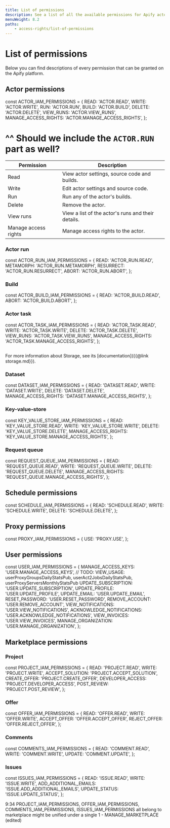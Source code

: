 ```yaml
---
title: List of permissions
description: See a list of all the available permissions for Apify actors, etc.
menuWeight: 8.2
paths:
    - access-rights/list-of-permissions
---
```


# List of permissions

Below you can find descriptions of every permission that can be granted on the Apify platform.

## [](#actor-permissions) Actor permissions

const ACTOR_IAM_PERMISSIONS = {
    READ: 'ACTOR.READ',
    WRITE: 'ACTOR.WRITE',
    RUN: 'ACTOR.RUN',
    BUILD: 'ACTOR.BUILD',
    DELETE: 'ACTOR.DELETE',
    VIEW_RUNS: 'ACTOR.VIEW_RUNS',
    MANAGE_ACCESS_RIGHTS: 'ACTOR.MANAGE_ACCESS_RIGHTS',
};

# **^^ Should we include the `ACTOR.RUN` part as well?**

|Permission|Description|
|---|---|
|Read|View actor settings, source code and builds.|
|Write|Edit actor settings and source code.|
|Run|Run any of the actor's builds.|
|Delete|Remove the actor.|
|View runs|View a list of the actor's runs and their details.|
|Manage access rights|Manage access rights to the actor.|

### [](#actor-run) Actor run

const ACTOR_RUN_IAM_PERMISSIONS = {
    READ: 'ACTOR_RUN.READ',
    METAMORPH: 'ACTOR_RUN.METAMORPH',
    RESURRECT: 'ACTOR_RUN.RESURRECT',
    ABORT: 'ACTOR_RUN.ABORT',
};

### [](#build) Build

const ACTOR_BUILD_IAM_PERMISSIONS = {
    READ: 'ACTOR_BUILD.READ',
    ABORT: 'ACTOR_BUILD.ABORT',
};

### [](#actor-task) Actor task

const ACTOR_TASK_IAM_PERMISSIONS = {
    READ: 'ACTOR_TASK.READ',
    WRITE: 'ACTOR_TASK.WRITE',
    DELETE: 'ACTOR_TASK.DELETE',
    VIEW_RUNS: 'ACTOR_TASK.VIEW_RUNS',
    MANAGE_ACCESS_RIGHTS: 'ACTOR_TASK.MANAGE_ACCESS_RIGHTS',
};

## [](#storage-permissions)

For more information about Storage, see its [documentation]({{@link storage.md}}).

### [](#dataset) Dataset

const DATASET_IAM_PERMISSIONS = {
    READ: 'DATASET.READ',
    WRITE: 'DATASET.WRITE',
    DELETE: 'DATASET.DELETE',
    MANAGE_ACCESS_RIGHTS: 'DATASET.MANAGE_ACCESS_RIGHTS',
};

### [](#key-value-store) Key-value-store

const KEY_VALUE_STORE_IAM_PERMISSIONS = {
    READ: 'KEY_VALUE_STORE.READ',
    WRITE: 'KEY_VALUE_STORE.WRITE',
    DELETE: 'KEY_VALUE_STORE.DELETE',
    MANAGE_ACCESS_RIGHTS: 'KEY_VALUE_STORE.MANAGE_ACCESS_RIGHTS',
};

### [](#request-queue) Request queue

const REQUEST_QUEUE_IAM_PERMISSIONS = {
    READ: 'REQUEST_QUEUE.READ',
    WRITE: 'REQUEST_QUEUE.WRITE',
    DELETE: 'REQUEST_QUEUE.DELETE',
    MANAGE_ACCESS_RIGHTS: 'REQUEST_QUEUE.MANAGE_ACCESS_RIGHTS',
};

## [](#schedule-permissions) Schedule permissions

const SCHEDULE_IAM_PERMISSIONS = {
    READ: 'SCHEDULE.READ',
    WRITE: 'SCHEDULE.WRITE',
    DELETE: 'SCHEDULE.DELETE',
};

## [](#proxy-permissions) Proxy permissions

const PROXY_IAM_PERMISSIONS = {
    USE: 'PROXY.USE',
};

## [](#user-permissions) User permissions

const USER_IAM_PERMISSIONS = {
    MANAGE_ACCESS_KEYS: 'USER.MANAGE_ACCESS_KEYS',
    // TODO: VIEW_USAGE: userProxyGroupsDailyStatsPub, userAct2JobsDailyStatsPub, userProxyServersMonthlyStatsPub
    UPDATE_SUBSCRIPTION: 'USER.UPDATE_SUBSCRIPTION',
    UPDATE_PROFILE: 'USER.UPDATE_PROFILE',
    UPDATE_EMAIL: 'USER.UPDATE_EMAIL',
    RESET_PASSWORD: 'USER.RESET_PASSWORD',
    REMOVE_ACCOUNT: 'USER.REMOVE_ACCOUNT',
    VIEW_NOTIFICATIONS: 'USER.VIEW_NOTIFICATIONS',
    ACKNOWLEDGE_NOTIFICATIONS: 'USER.ACKNOWLEDGE_NOTIFICATIONS',
    VIEW_INVOICES: 'USER.VIEW_INVOICES',
    MANAGE_ORGANIZATION: 'USER.MANAGE_ORGANIZATION',
};

## [](#marketplace-permissions) Marketplace permissions

### [](#project) Project

const PROJECT_IAM_PERMISSIONS = {
    READ: 'PROJECT.READ',
    WRITE: 'PROJECT.WRITE',
    ACCEPT_SOLUTION: 'PROJECT.ACCEPT_SOLUTION',
    CREATE_OFFER: 'PROJECT.CREATE_OFFER',
    DEVELOPER_ACCESS: 'PROJECT.DEVELOPER_ACCESS',
    POST_REVIEW: 'PROJECT.POST_REVIEW',
};

### [](#offer) Offer

const OFFER_IAM_PERMISSIONS = {
    READ: 'OFFER.READ',
    WRITE: 'OFFER.WRITE',
    ACCEPT_OFFER: 'OFFER.ACCEPT_OFFER',
    REJECT_OFFER: 'OFFER.REJECT_OFFER',
};

### [](#comments) Comments

const COMMENTS_IAM_PERMISSIONS = {
    READ: 'COMMENT.READ',
    WRITE: 'COMMENT.WRITE',
    UPDATE: 'COMMENT.UPDATE',
};

### [](#issues) Issues

const ISSUES_IAM_PERMISSIONS = {
    READ: 'ISSUE.READ',
    WRITE: 'ISSUE.WRITE',
    ADD_ADDITIONAL_EMAILS: 'ISSUE.ADD_ADDITIONAL_EMAILS',
    UPDATE_STATUS: 'ISSUE.UPDATE_STATUS',
};



9:34
PROJECT_IAM_PERMISSIONS, OFFER_IAM_PERMISSIONS, COMMENTS_IAM_PERMISSIONS, ISSUES_IAM_PERMISSIONS
 all belong to marketplace might be unified under a single 1 - MANAGE_MARKETPLACE (edited)
